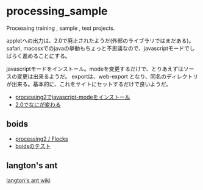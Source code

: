 processing_sample
=================

Processing training , sample , test projects.

appletへの出力は、2.0で廃止されたようだ(外部のライブラリではまだある)。
safari, macosxでのjavaの挙動もちょっと不思議なので、javascriptモードでしばらく進めることにする。

javascriptモードをインストール。modeを変更するだけで、とりあえずはソースの変更は出来るようだ。
exportは、web-export となり、同名のディレクトリが出来る。基本的に、これをサイトにセットするだけで良いようだ。

* [processing2でjavascript-modeをインストール](http://blog.livedoor.jp/reona396/archives/54513474.html)
* [2.0でなにが変わる](http://labs.uechoco.com/blog/2012/12/processing2-0で何が変わる？.html)

boids
----

* [processing2 / Flocks](http://processing.org/examples/flocking.html)
* [boidsのテスト](http://null-null.net/blog/2007/11/570.php)

langton's ant
----

[langton's ant wiki](http://en.m.wikipedia.org/wiki/Langton's_ant)